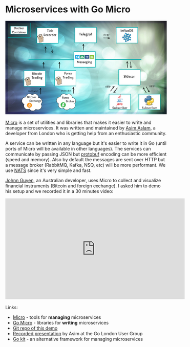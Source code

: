 <meta property="og:title" content="Microservices with Go Micro" />
<meta property="og:image" content="images/micro.jpg" />

# Microservices with Go Micro

![micro](images/micro.jpg)

[Micro](https://github.com/micro/micro) is a set of utilities and libraries that makes it easier to write and manage microservices.
It was written and maintained by [Asim Aslam](https://twitter.com/chuhnk), a developer from London who is getting help from an enthusiastic community.

A service can be written in any language but it's easier to write it in Go (until ports of Micro will be available in other languages). The services can communicate by passing JSON but [protobuf](https://github.com/google/protobuf) encoding can be more efficient (speed and memory). Also by default the messages are sent over HTTP but a message broker (RabbitMQ, Kafka, NSQ, etc) will be more performant. We use [NATS](https://nats.io) since it's very simple and fast.

[Johnn Guyen](https://github.com/nii236), an Australian developer, uses Micro to collect and visualize financial instruments (Bitcoin and foreign exchange). I asked him to demo his setup and we recorded it in a 30 minutes video:

<iframe width="560" height="315" src="https://www.youtube.com/embed/b_Ivq2GYlI4" frameborder="0" allowfullscreen></iframe>

<br/>

Links:

* [Micro](https://github.com/micro/micro) - tools for **managing** microservices
* [Go Micro](https://github.com/micro/go-micro) - libraries for **writing** microservices
* [Git repo of this demo](https://github.com/nii236/nii-finance)
* [Recorded presentation](https://skillsmatter.com/skillscasts/8340-london-go-usergroup#video) by Asim at the Go London User Group
* [Go kit](http://gokit.io/) - an alternative framework for managing microservices
